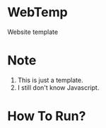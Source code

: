 # WebTemp

Website template

# Note
 1. This is just a template.
 2. I still don't know Javascript.

# How To Run?



